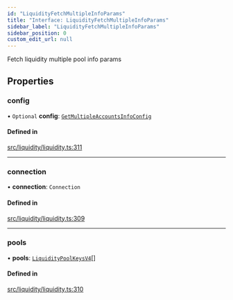 ```yaml
---
id: "LiquidityFetchMultipleInfoParams"
title: "Interface: LiquidityFetchMultipleInfoParams"
sidebar_label: "LiquidityFetchMultipleInfoParams"
sidebar_position: 0
custom_edit_url: null
---
```


Fetch liquidity multiple pool info params

## Properties

### config

• `Optional` **config**: [`GetMultipleAccountsInfoConfig`](GetMultipleAccountsInfoConfig.md)

#### Defined in

[src/liquidity/liquidity.ts:311](https://github.com/raydium-io/raydium-sdk/blob/3d95730/src/liquidity/liquidity.ts#L311)

___

### connection

• **connection**: `Connection`

#### Defined in

[src/liquidity/liquidity.ts:309](https://github.com/raydium-io/raydium-sdk/blob/3d95730/src/liquidity/liquidity.ts#L309)

___

### pools

• **pools**: [`LiquidityPoolKeysV4`](../modules.md#liquiditypoolkeysv4)[]

#### Defined in

[src/liquidity/liquidity.ts:310](https://github.com/raydium-io/raydium-sdk/blob/3d95730/src/liquidity/liquidity.ts#L310)
